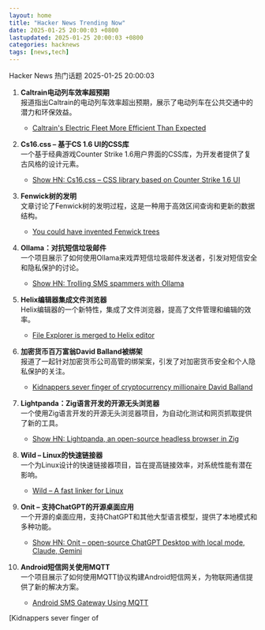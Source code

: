 ```yaml
---
layout: home
title: "Hacker News Trending Now"
date: 2025-01-25 20:00:03 +0800
lastupdated: 2025-01-25 20:00:03 +0800
categories: hacknews
tags: [news,tech]
---
```

Hacker News 热门话题 2025-01-25 20:00:03

1. **Caltrain电动列车效率超预期**  
   报道指出Caltrain的电动列车效率超出预期，展示了电动列车在公共交通中的潜力和环保效益。  
   - [Caltrain's Electric Fleet More Efficient Than Expected](https://www.caltrain.com/news/caltrains-electric-fleet-more-efficient-expected)

2. **Cs16.css – 基于CS 1.6 UI的CSS库**  
   一个基于经典游戏Counter Strike 1.6用户界面的CSS库，为开发者提供了复古风格的设计元素。  
   - [Show HN: Cs16.css – CSS library based on Counter Strike 1.6 UI](https://cs16.samke.me)

3. **Fenwick树的发明**  
   文章讨论了Fenwick树的发明过程，这是一种用于高效区间查询和更新的数据结构。  
   - [You could have invented Fenwick trees](https://www.cambridge.org/core/journals/journal-of-functional-programming/article/you-could-have-invented-fenwick-trees/B4628279D4E54229CED97249E96F721D)

4. **Ollama：对抗短信垃圾邮件**  
   一个项目展示了如何使用Ollama来戏弄短信垃圾邮件发送者，引发对短信安全和隐私保护的讨论。  
   - [Show HN: Trolling SMS spammers with Ollama](https://evan.widloski.com/software/sms_llm/)

5. **Helix编辑器集成文件浏览器**  
   Helix编辑器的一个新特性，集成了文件浏览器，提高了文件管理和编辑的效率。  
   - [File Explorer is merged to Helix editor](https://github.com/helix-editor/helix/pull/11285)

6. **加密货币百万富翁David Balland被绑架**  
   报道了一起针对加密货币公司高管的绑架案，引发了对加密货币安全和个人隐私保护的关注。  
   - [Kidnappers sever finger of cryptocurrency millionaire David Balland](https://moneycheck.com/french-police-free-kidnapped-ledger-executive-after-day-long-ordeal/)

7. **Lightpanda：Zig语言开发的开源无头浏览器**  
   一个使用Zig语言开发的开源无头浏览器项目，为自动化测试和网页抓取提供了新的工具。  
   - [Show HN: Lightpanda, an open-source headless browser in Zig](https://github.com/lightpanda-io/browser)

8. **Wild – Linux的快速链接器**  
   一个为Linux设计的快速链接器项目，旨在提高链接效率，对系统性能有潜在影响。  
   - [Wild – A fast linker for Linux](https://github.com/davidlattimore/wild)

9. **Onit – 支持ChatGPT的开源桌面应用**  
   一个开源的桌面应用，支持ChatGPT和其他大型语言模型，提供了本地模式和多种功能。  
   - [Show HN: Onit – open-source ChatGPT Desktop with local mode, Claude, Gemini](https://github.com/synth-inc/onit)

10. **Android短信网关使用MQTT**  
    一个项目展示了如何使用MQTT协议构建Android短信网关，为物联网通信提供了新的解决方案。  
    - [Android SMS Gateway Using MQTT](https://github.com/ibnux/Android-SMS-Gateway-MQTT)

[Caltrain's Electric Fleet More Efficient Than Expected]: https://www.caltrain.com/news/caltrains-electric-fleet-more-efficient-expected
[Show HN: Cs16.css – CSS library based on Counter Strike 1.6 UI]: https://cs16.samke.me
[You could have invented Fenwick trees]: https://www.cambridge.org/core/journals/journal-of-functional-programming/article/you-could-have-invented-fenwick-trees/B4628279D4E54229CED97249E96F721D
[Show HN: Trolling SMS spammers with Ollama]: https://evan.widloski.com/software/sms_llm/
[File Explorer is merged to Helix editor]: https://github.com/helix-editor/helix/pull/11285
[Kidnappers sever finger of